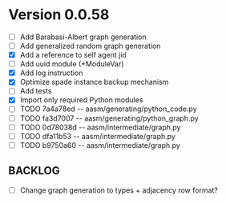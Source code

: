 # Version 0.0.58

- [ ] Add Barabasi-Albert graph generation
- [ ] Add generalized random graph generation
- [x] Add a reference to self agent jid
- [ ] Add uuid module (+ModuleVar)
- [x] Add log instruction
- [x] Optimize spade instance backup mechanism
- [ ] Add tests
- [x] Import only required Python modules
- [ ] TODO 7a4a78ed -- aasm/generating/python_code.py
- [ ] TODO fa3d7007 -- aasm/generating/python_graph.py
- [ ] TODO 0d78038d -- aasm/intermediate/graph.py
- [ ] TODO dfa11b53 -- aasm/intermediate/graph.py
- [ ] TODO b9750a60 -- aasm/intermediate/graph.py

## BACKLOG
- [ ] Change graph generation to types + adjacency row format?
